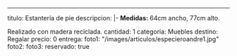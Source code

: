 ---
titulo: Estantería de pie
descripcion: |-
  **Medidas:** 64cm ancho, 77cm alto.

  Realizado con madera reciclada.
cantidad: 1
categoria: Muebles
destino: Regalar
precio: 0
entrega: 
foto1: "/images/articulos/especieroandre1.jpg"
foto2: 
foto3: 
reservado: true
